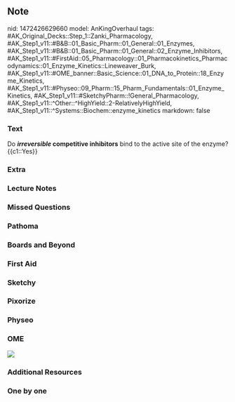 ## Note
nid: 1472426629660
model: AnKingOverhaul
tags: #AK_Original_Decks::Step_1::Zanki_Pharmacology, #AK_Step1_v11::#B&B::01_Basic_Pharm::01_General::01_Enzymes, #AK_Step1_v11::#B&B::01_Basic_Pharm::01_General::02_Enzyme_Inhibitors, #AK_Step1_v11::#FirstAid::05_Pharmacology::01_Pharmacokinetics_Pharmacodynamics::01_Enzyme_Kinetics::Lineweaver_Burk, #AK_Step1_v11::#OME_banner::Basic_Science::01_DNA_to_Protein::18_Enzyme_Kinetics, #AK_Step1_v11::#Physeo::09_Pharm::15_Pharm_Fundamentals::01_Enzyme_Kinetics, #AK_Step1_v11::#SketchyPharm::!General_Pharmacology, #AK_Step1_v11::^Other::^HighYield::2-RelativelyHighYield, #AK_Step1_v11::^Systems::Biochem::enzyme_kinetics
markdown: false

### Text
<div>
  <div>
    <div>
      Do <b><i>irreversible</i> competitive inhibitors</b> bind to
      the active site of the enzyme?
    </div>
    <div>
      {{c1::Yes}}
    </div>
  </div>
</div>

### Extra


### Lecture Notes


### Missed Questions


### Pathoma


### Boards and Beyond


### First Aid


### Sketchy


### Pixorize


### Physeo


### OME
<div class="ome-widget">
  <a href=
  "https://onlinemeded.org/spa/dna-to-protein/enzyme-kinetics/acquire?ref=anki">
  <img src="_OME_AnkiFlashcards_Lesson_6.png"></a>
</div>

### Additional Resources


### One by one

